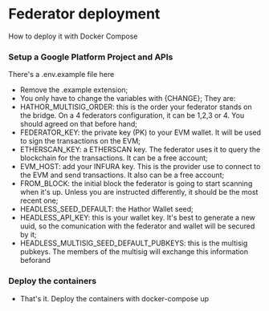 # Federator deployment

How to deploy it with Docker Compose

### Setup a Google Platform Project and APIs

There's a .env.example file here
- Remove the .example extension;
- You only have to change the variables with {CHANGE};
They are:
- HATHOR_MULTISIG_ORDER: this is the order your federator stands on the bridge. On a 4 federators configuration, it can be 1,2,3 or 4. You should agreed on that before hand;
- FEDERATOR_KEY: the private key (PK) to your EVM wallet. It will be used to sign the transactions on the EVM;
- ETHERSCAN_KEY: a ETHERSCAN key. The federator uses it to query the blockchain for the transactions. It can be a free account;
- EVM_HOST: add your INFURA key. This is the provider use to connect to the EVM and send transactions. It also can be a free account;
- FROM_BLOCK: the initial block the federator is going to start scanning when it's up. Unless you are instructed differently, it should be the most recent one;
- HEADLESS_SEED_DEFAULT: the Hathor Wallet seed;
- HEADLESS_API_KEY: this is your wallet key. It's best to generate a new uuid, so the comunication with the federator and wallet will be secured by it;
- HEADLESS_MULTISIG_SEED_DEFAULT_PUBKEYS: this is the multisig pubkeys. The members of the multisig will exchange this information beforand

### Deploy the containers

- That's it. Deploy the containers with docker-compose up